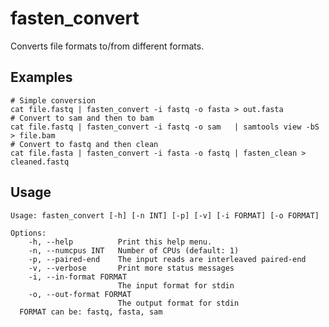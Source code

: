 # fasten_convert

Converts file formats to/from different formats.

## Examples

```
# Simple conversion
cat file.fastq | fasten_convert -i fastq -o fasta > out.fasta
# Convert to sam and then to bam
cat file.fastq | fasten_convert -i fastq -o sam   | samtools view -bS > file.bam
# Convert to fastq and then clean
cat file.fasta | fasten_convert -i fasta -o fastq | fasten_clean > cleaned.fastq
```

## Usage

    Usage: fasten_convert [-h] [-n INT] [-p] [-v] [-i FORMAT] [-o FORMAT]
    
    Options:
        -h, --help          Print this help menu.
        -n, --numcpus INT   Number of CPUs (default: 1)
        -p, --paired-end    The input reads are interleaved paired-end
        -v, --verbose       Print more status messages
        -i, --in-format FORMAT
                            The input format for stdin
        -o, --out-format FORMAT
                            The output format for stdin
      FORMAT can be: fastq, fasta, sam
    
